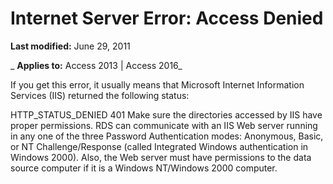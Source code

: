 
# Internet Server Error: Access Denied

 **Last modified:** June 29, 2011

 _ **Applies to:** Access 2013 | Access 2016_

If you get this error, it usually means that Microsoft Internet Information Services (IIS) returned the following status:

HTTP_STATUS_DENIED 401
Make sure the directories accessed by IIS have proper permissions. RDS can communicate with an IIS Web server running in any one of the three Password Authentication modes: Anonymous, Basic, or NT Challenge/Response (called Integrated Windows authentication in Windows 2000). Also, the Web server must have permissions to the data source computer if it is a Windows NT/Windows 2000 computer.
